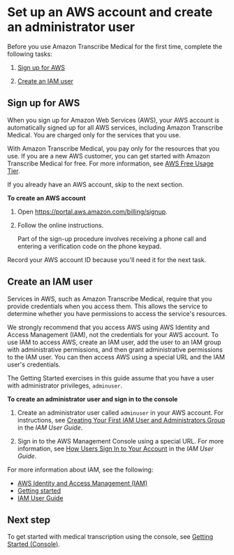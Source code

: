 # Set up an AWS account and create an administrator user<a name="setting-up-ascm-med"></a>

Before you use Amazon Transcribe Medical for the first time, complete the following tasks:

1. [Sign up for AWS](#setting-up-ascm-signup-med)

1. [Create an IAM user](#setting-up-ascm-iam-med)

## Sign up for AWS<a name="setting-up-ascm-signup-med"></a>

When you sign up for Amazon Web Services \(AWS\), your AWS account is automatically signed up for all AWS services, including Amazon Transcribe Medical\. You are charged only for the services that you use\.

With Amazon Transcribe Medical, you pay only for the resources that you use\. If you are a new AWS customer, you can get started with Amazon Transcribe Medical for free\. For more information, see [AWS Free Usage Tier](https://aws.amazon.com/free/)\.

If you already have an AWS account, skip to the next section\. 

**To create an AWS account**

1. Open [https://portal\.aws\.amazon\.com/billing/signup](https://portal.aws.amazon.com/billing/signup)\.

1. Follow the online instructions\.

   Part of the sign\-up procedure involves receiving a phone call and entering a verification code on the phone keypad\.

Record your AWS account ID because you'll need it for the next task\.

## Create an IAM user<a name="setting-up-ascm-iam-med"></a>

Services in AWS, such as Amazon Transcribe Medical, require that you provide credentials when you access them\. This allows the service to determine whether you have permissions to access the service's resources\. 

We strongly recommend that you access AWS using AWS Identity and Access Management \(IAM\), not the credentials for your AWS account\. To use IAM to access AWS, create an IAM user, add the user to an IAM group with administrative permissions, and then grant administrative permissions to the IAM user\. You can then access AWS using a special URL and the IAM user's credentials\.

The Getting Started exercises in this guide assume that you have a user with administrator privileges, `adminuser`\. 

**To create an administrator user and sign in to the console**

1. Create an administrator user called `adminuser` in your AWS account\. For instructions, see [Creating Your First IAM User and Administrators Group](https://docs.aws.amazon.com/IAM/latest/UserGuide/getting-started_create-admin-group.html) in the *IAM User Guide*\.

1. Sign in to the AWS Management Console using a special URL\. For more information, see [How Users Sign In to Your Account](https://docs.aws.amazon.com/IAM/latest/UserGuide/getting-started_how-users-sign-in.html) in the *IAM User Guide*\.

For more information about IAM, see the following:
+ [AWS Identity and Access Management \(IAM\)](https://aws.amazon.com/iam/)
+ [Getting started](https://docs.aws.amazon.com/IAM/latest/UserGuide/getting-started.html)
+ [IAM User Guide](https://docs.aws.amazon.com/IAM/latest/UserGuide/)

## Next step<a name="setting-up-ascm-next-step-2-med"></a>

To get started with medical transcription using the console, see [Getting Started \(Console\)](getting-started-med-console.md)\.